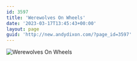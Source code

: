 ```yaml
---
id: 3597
title: 'Werewolves On Wheels'
date: '2023-03-17T13:45:43+00:00'
layout: page
guid: 'http://new.andydixon.com/?page_id=3597'
---
```


![Werewolves On Wheels](https://i0.wp.com/assets.g8x2.ldn.idrivee2-23.com/posters/Werewolves%20On%20Wheels%2001.jpg?w=1200&ssl=1 "Werewolves On Wheels")